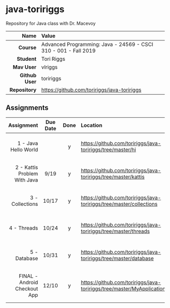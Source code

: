 # java-toririggs

Repository for Java class with Dr. Macevoy

| Name | Value |
|---:|:---|
| **Course** | Advanced Programming: Java - 24569 - CSCI 310 - 001 - Fall 2019 |
| **Student** | Tori Riggs |
| **Mav User**            | vlriggs |
| **Github User**         | toririggs |
| **Repository**          | https://github.com/toririggs/java-toririggs |

## Assignments

| Assignment | Due Date | Done | Location | Notes |
|-----------:|:--------:|:----:|:---------|:------|
| 1 - Java Hello World |  |  y   | https://github.com/toririggs/java-toririggs/tree/master/hi | Create a Hello World app with Java |
| 2 - Kattis Problem With Java  | 9/19 |  y  |  https://github.com/toririggs/java-toririggs/tree/master/kattis  |  Solve a Kattis problem using Java  |
| 3 - Collections  |  10/17  |  y  |  https://github.com/toririggs/java-toririggs/tree/master/collections  |  Create a program using HashSet  |
| 4 - Threads  | 10/24 |  y  | https://github.com/toririggs/java-toririggs/tree/master/threads | Create a program utilizing threads |
| 5 - Database  | 10/31 |  y  | https://github.com/toririggs/java-toririggs/tree/master/database | Create a program incorporating a database |
| FINAL - Android Checkout App  | 12/10 |  y  | https://github.com/toririggs/java-toririggs/tree/master/MyApplication | Create a java/android program that serves a purpose |

